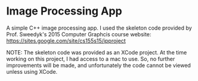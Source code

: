 # Image Processing App
A simple C++ image processing app. I used the skeleton code provided by Prof. Sweedyk's 2015 Computer Graphcis course website: https://sites.google.com/site/cs155s15/ipproject

NOTE: The skeleton code was provided as an XCode project. At the time working on this project, I had access to a mac to use. So, no further improvements will be made, and unfortunately the code cannot be viewed unless using XCode.
